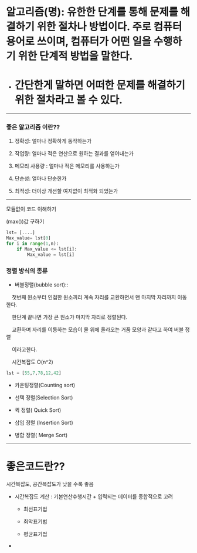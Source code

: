 # 알고리즘(명): 유한한 단계를 통해 문제를 해결하기 위한 절차나 방법이다. 주로 컴퓨터용어로 쓰이며, 컴퓨터가 어떤 일을 수행하기 위한 단계적 방법을 말한다.

- # 간단한게 말하면 어떠한 문제를 해결하기 위한 절차라고 볼 수 있다.

---

### 좋은 알고리즘 이란??

1. 정확성: 얼마나 정확하게 동작하는가

2. 작업량: 얼마나 적은 연산으로 원하는 결과를 얻어내는가

3. 메모리 사용량 : 얼마나 적은 메모리를 사용하는가

4. 단순성: 얼마나 단순한가

5. 최적성: 더이상 개선할 여지없이 최적화 되었는가

---

모듈없이 코드 이해하기

(max())값 구하기

```python
lst= [....]
Max_value= lst[0]
for i in range(1,n):
    if Max_value <= lst[i]:
        Max_value = lst[i]
```

### 정렬 방식의 종류

- 버블정렬(bubble sort)::

    첫번째 원소부터 인접한 원소끼리 계속 자리를 교환하면서 맨 마지막 자리까지 이동한다.

    한단계 끝나면 가장 큰 원소가 마지막 자리로 정렬된다. 

    교환하며 자리를 이동하는 모습이 물 위에 올라오는 거품 모양과 같다고 하여 버블 정렬 

    이라고한다. 

    시간복잡도 O(n^2)

```python
lst = [55,7,78,12,42]
```

- 카운팅정렬(Counting sort)

- 선택 정렬(Selection  Sort)

- 퀵 정렬( Quick Sort)

- 삽입 정렬 (Insertion Sort)

- 병합 정렬( Merge Sort)

---

# 좋은코드란??

시간복잡도, 공간복잡도가 낮을 수록 좋음

- 시간복잡도 계산 : 기본연산수행시간 + 입력되는 데이터를 종합적으로 고려
  
  - 최선표기법
  
  - 최악표기법
  
  - 평균표기법

- 
